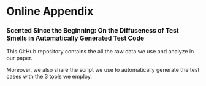 # Online Appendix

### Scented Since the Beginning: On the Diffuseness of Test Smells in Automatically Generated Test Code

This GitHub repository contains the all the raw data we use and analyze in our paper. 

Moreover, we also share the script we use to automatically generate the test cases with the 3 tools we employ.
    